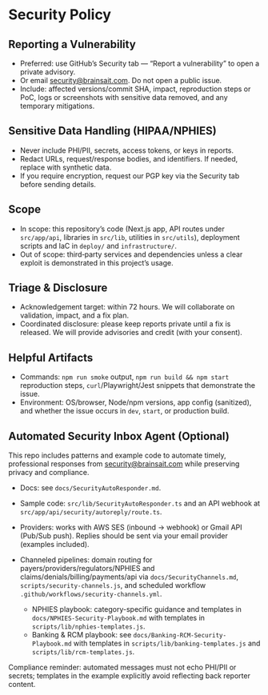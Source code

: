 # Security Policy

## Reporting a Vulnerability
- Preferred: use GitHub’s Security tab — “Report a vulnerability” to open a private advisory.
- Or email security@brainsait.com. Do not open a public issue.
- Include: affected versions/commit SHA, impact, reproduction steps or PoC, logs or screenshots with sensitive data removed, and any temporary mitigations.

## Sensitive Data Handling (HIPAA/NPHIES)
- Never include PHI/PII, secrets, access tokens, or keys in reports.
- Redact URLs, request/response bodies, and identifiers. If needed, replace with synthetic data.
- If you require encryption, request our PGP key via the Security tab before sending details.

## Scope
- In scope: this repository’s code (Next.js app, API routes under `src/app/api`, libraries in `src/lib`, utilities in `src/utils`), deployment scripts and IaC in `deploy/` and `infrastructure/`.
- Out of scope: third‑party services and dependencies unless a clear exploit is demonstrated in this project’s usage.

## Triage & Disclosure
- Acknowledgement target: within 72 hours. We will collaborate on validation, impact, and a fix plan.
- Coordinated disclosure: please keep reports private until a fix is released. We will provide advisories and credit (with your consent).

## Helpful Artifacts
- Commands: `npm run smoke` output, `npm run build && npm start` reproduction steps, `curl`/Playwright/Jest snippets that demonstrate the issue.
- Environment: OS/browser, Node/npm versions, app config (sanitized), and whether the issue occurs in `dev`, `start`, or production build.

## Automated Security Inbox Agent (Optional)
This repo includes patterns and example code to automate timely, professional responses from security@brainsait.com while preserving privacy and compliance.

- Docs: see `docs/SecurityAutoResponder.md`.
- Sample code: `src/lib/SecurityAutoResponder.ts` and an API webhook at `src/app/api/security/autoreply/route.ts`.
- Providers: works with AWS SES (inbound -> webhook) or Gmail API (Pub/Sub push). Replies should be sent via your email provider (examples included).

- Channeled pipelines: domain routing for payers/providers/regulators/NPHIES and claims/denials/billing/payments/api via `docs/SecurityChannels.md`, `scripts/security-channels.js`, and scheduled workflow `.github/workflows/security-channels.yml`.
  - NPHIES playbook: category-specific guidance and templates in `docs/NPHIES-Security-Playbook.md` with templates in `scripts/lib/nphies-templates.js`.
  - Banking & RCM playbook: see `docs/Banking-RCM-Security-Playbook.md` with templates in `scripts/lib/banking-templates.js` and `scripts/lib/rcm-templates.js`.

Compliance reminder: automated messages must not echo PHI/PII or secrets; templates in the example explicitly avoid reflecting back reporter content.
